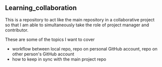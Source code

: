 ## Learning_collaboration
This is a repository to act like the main repository in a collaborative project so that I am able to simultaneously take the role of project manager and contributor.

These are some of the topics I want to cover
* workflow between local repo, repo on personal GitHub account, repo on other person's GitHub account
* how to keep in sync with the main project repo
